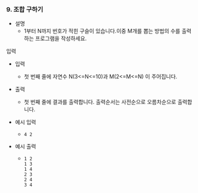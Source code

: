 ### 9. 조합 구하기

- 설명
   - 1부터 N까지 번호가 적힌 구슬이 있습니다.이중 M개를 뽑는 방법의 수를 출력하는 프로그램을 작성하세요.


입력

- 입력
    - 첫 번째 줄에 자연수 N(3<=N<=10)과 M(2<=M<=N) 이 주어집니다.


- 출력
    - 첫 번째 줄에 결과를 출력합니다.
      출력순서는 사전순으로 오름차순으로 출력합니다.
    

- 예시 입력
    - ```
      4 2
      ```
    
- 예시 출력
    - ```
      1 2
      1 3
      1 4
      2 3
      2 4
      3 4
      ```